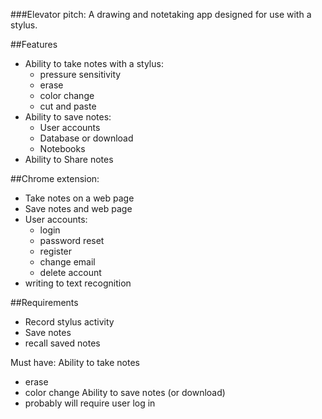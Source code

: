 ###Elevator pitch:
A drawing and notetaking app designed for use with a stylus.



##Features
  * Ability to take notes with a stylus:
    * pressure sensitivity
    * erase
    * color change
    * cut and paste
  * Ability to save notes:
    * User accounts
    * Database or download
    * Notebooks    
  * Ability to Share notes


##Chrome extension:
  * Take notes on a web page
  * Save notes and web page
  * User accounts:
    * login
    * password reset
    * register
    * change email
    * delete account
  * writing to text recognition




##Requirements
  * Record stylus activity
  * Save notes
  * recall saved notes


Must have: 
Ability to take notes
  * erase
  * color change
Ability to save notes (or download)
  * probably will require user log in
